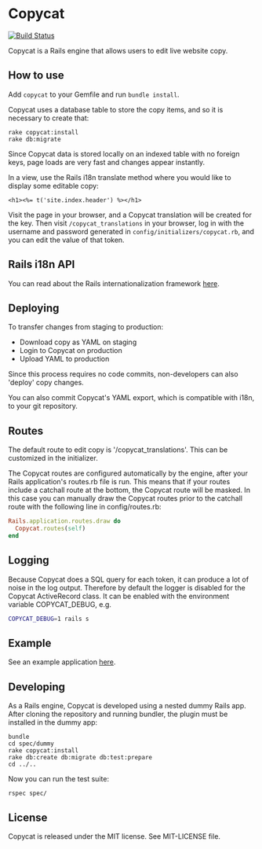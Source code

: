 # Copycat #

[![Build Status](https://travis-ci.org/Zorros/copycat.png?branch=master)](https://travis-ci.org/Zorros/copycat)

Copycat is a Rails engine that allows users to edit live website copy.

## How to use ##

Add ```copycat``` to your Gemfile and run ```bundle install```.

Copycat uses a database table to store the copy items, and so it is necessary to create that:

```
rake copycat:install
rake db:migrate
```

Since Copycat data is stored locally on an indexed table with no foreign keys, page loads are very fast and changes appear instantly.

In a view, use the Rails i18n translate method where you would like to display some editable copy:


```erb
<h1><%= t('site.index.header') %></h1>
```

Visit the page in your browser, and a Copycat translation will be created for the key. Then visit `/copycat_translations` in your browser, log in with the username and password generated in `config/initializers/copycat.rb`, and you can edit the value of that token.

## Rails i18n API ##

You can read about the Rails internationalization framework [here](http://guides.rubyonrails.org/i18n.html).

## Deploying ##

To transfer changes from staging to production:

* Download copy as YAML on staging
* Login to Copycat on production
* Upload YAML to production

Since this process requires no code commits, non-developers can also 'deploy' copy changes.

You can also commit Copycat's YAML export, which is compatible with i18n, to your git repository.

## Routes ##

The default route to edit copy is '/copycat_translations'. This can be customized in the initializer.

The Copycat routes are configured automatically by the engine, after your Rails application's routes.rb file is run. This means that if your routes include a catchall route at the bottom, the Copycat route will be masked. In this case you can manually draw the Copycat routes prior to the catchall route with the following line in config/routes.rb:

```ruby
Rails.application.routes.draw do
  Copycat.routes(self)
end
```

## Logging ##
Because Copycat does a SQL query for each token, it can produce a lot of noise in the log output.
Therefore by default the logger is disabled for the Copycat ActiveRecord class.
It can be enabled with the environment variable COPYCAT_DEBUG, e.g.

```bash
COPYCAT_DEBUG=1 rails s
```

## Example ##

See an example application [here](https://github.com/Vermonster/copycat-demo). 

## Developing ##

As a Rails engine, Copycat is developed using a nested dummy Rails app. After cloning the repository and running bundler, the plugin must be installed in the dummy app:

```
bundle
cd spec/dummy
rake copycat:install
rake db:create db:migrate db:test:prepare
cd ../..
```

Now you can run the test suite:

```
rspec spec/
```

## License ##

Copycat is released under the MIT license. See MIT-LICENSE file.
